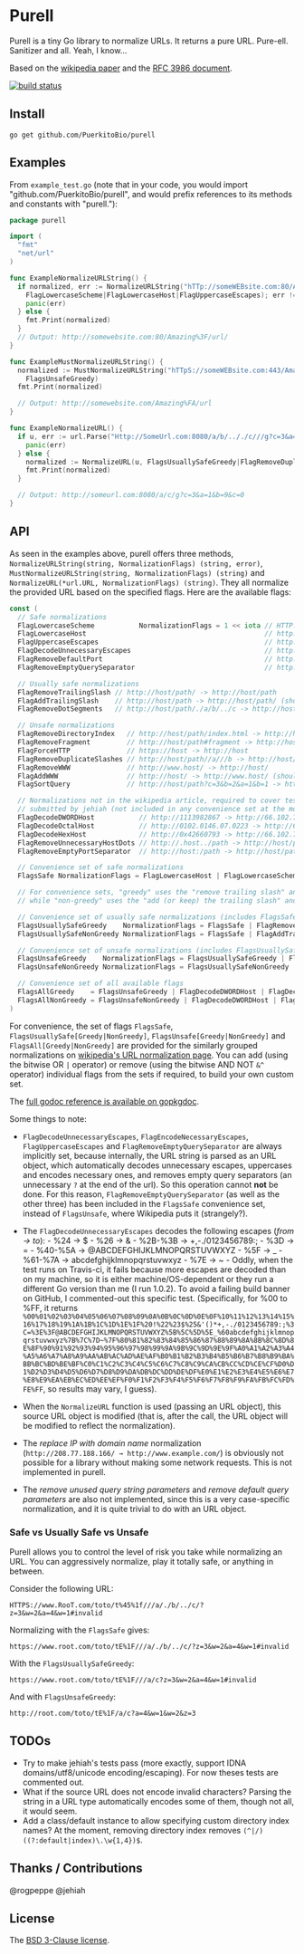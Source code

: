 # Purell

Purell is a tiny Go library to normalize URLs. It returns a pure URL. Pure-ell. Sanitizer and all. Yeah, I know...

Based on the [wikipedia paper][wiki] and the [RFC 3986 document][rfc].

[![build status](https://secure.travis-ci.org/PuerkitoBio/purell.png)](http://travis-ci.org/PuerkitoBio/purell)

## Install

`go get github.com/PuerkitoBio/purell`

## Examples

From `example_test.go` (note that in your code, you would import "github.com/PuerkitoBio/purell", and would prefix references to its methods and constants with "purell."):

```go
package purell

import (
  "fmt"
  "net/url"
)

func ExampleNormalizeURLString() {
  if normalized, err := NormalizeURLString("hTTp://someWEBsite.com:80/Amazing%3f/url/",
    FlagLowercaseScheme|FlagLowercaseHost|FlagUppercaseEscapes); err != nil {
    panic(err)
  } else {
    fmt.Print(normalized)
  }
  // Output: http://somewebsite.com:80/Amazing%3F/url/
}

func ExampleMustNormalizeURLString() {
  normalized := MustNormalizeURLString("hTTpS://someWEBsite.com:443/Amazing%fa/url/",
    FlagsUnsafeGreedy)
  fmt.Print(normalized)

  // Output: http://somewebsite.com/Amazing%FA/url
}

func ExampleNormalizeURL() {
  if u, err := url.Parse("Http://SomeUrl.com:8080/a/b/.././c///g?c=3&a=1&b=9&c=0#target"); err != nil {
    panic(err)
  } else {
    normalized := NormalizeURL(u, FlagsUsuallySafeGreedy|FlagRemoveDuplicateSlashes|FlagRemoveFragment)
    fmt.Print(normalized)
  }

  // Output: http://someurl.com:8080/a/c/g?c=3&a=1&b=9&c=0
}
```

## API

As seen in the examples above, purell offers three methods, `NormalizeURLString(string, NormalizationFlags) (string, error)`, `MustNormalizeURLString(string, NormalizationFlags) (string)` and `NormalizeURL(*url.URL, NormalizationFlags) (string)`. They all normalize the provided URL based on the specified flags. Here are the available flags:

```go
const (
  // Safe normalizations
  FlagLowercaseScheme           NormalizationFlags = 1 << iota // HTTP://host -> http://host
  FlagLowercaseHost                                            // http://HOST -> http://host
  FlagUppercaseEscapes                                         // http://host/t%ef -> http://host/t%EF
  FlagDecodeUnnecessaryEscapes                                 // http://host/t%41 -> http://host/tA
  FlagRemoveDefaultPort                                        // http://host:80 -> http://host
  FlagRemoveEmptyQuerySeparator                                // http://host/path? -> http://host/path

  // Usually safe normalizations
  FlagRemoveTrailingSlash // http://host/path/ -> http://host/path
  FlagAddTrailingSlash    // http://host/path -> http://host/path/ (should choose only one of these add/remove trailing slash flags)
  FlagRemoveDotSegments   // http://host/path/./a/b/../c -> http://host/path/a/c

  // Unsafe normalizations
  FlagRemoveDirectoryIndex   // http://host/path/index.html -> http://host/path/
  FlagRemoveFragment         // http://host/path#fragment -> http://host/path
  FlagForceHTTP              // https://host -> http://host
  FlagRemoveDuplicateSlashes // http://host/path//a///b -> http://host/path/a/b
  FlagRemoveWWW              // http://www.host/ -> http://host/
  FlagAddWWW                 // http://host/ -> http://www.host/ (should choose only one of these add/remove WWW flags)
  FlagSortQuery              // http://host/path?c=3&b=2&a=1&b=1 -> http://host/path?a=1&b=1&b=2&c=3

  // Normalizations not in the wikipedia article, required to cover tests cases
  // submitted by jehiah (not included in any convenience set at the moment)
  FlagDecodeDWORDHost           // http://1113982867 -> http://66.102.7.147
  FlagDecodeOctalHost           // http://0102.0146.07.0223 -> http://66.102.7.147
  FlagDecodeHexHost             // http://0x42660793 -> http://66.102.7.147
  FlagRemoveUnnecessaryHostDots // http://.host../path -> http://host/path
  FlagRemoveEmptyPortSeparator  // http://host:/path -> http://host/path

  // Convenience set of safe normalizations
  FlagsSafe NormalizationFlags = FlagLowercaseHost | FlagLowercaseScheme | FlagUppercaseEscapes | FlagDecodeUnnecessaryEscapes | FlagRemoveDefaultPort | FlagRemoveEmptyQuerySeparator

  // For convenience sets, "greedy" uses the "remove trailing slash" and "remove www. prefix" flags,
  // while "non-greedy" uses the "add (or keep) the trailing slash" and "add www. prefix".

  // Convenience set of usually safe normalizations (includes FlagsSafe)
  FlagsUsuallySafeGreedy    NormalizationFlags = FlagsSafe | FlagRemoveTrailingSlash | FlagRemoveDotSegments
  FlagsUsuallySafeNonGreedy NormalizationFlags = FlagsSafe | FlagAddTrailingSlash | FlagRemoveDotSegments

  // Convenience set of unsafe normalizations (includes FlagsUsuallySafe)
  FlagsUnsafeGreedy    NormalizationFlags = FlagsUsuallySafeGreedy | FlagRemoveDirectoryIndex | FlagRemoveFragment | FlagForceHTTP | FlagRemoveDuplicateSlashes | FlagRemoveWWW | FlagSortQuery
  FlagsUnsafeNonGreedy NormalizationFlags = FlagsUsuallySafeNonGreedy | FlagRemoveDirectoryIndex | FlagRemoveFragment | FlagForceHTTP | FlagRemoveDuplicateSlashes | FlagAddWWW | FlagSortQuery

  // Convenience set of all available flags
  FlagsAllGreedy    = FlagsUnsafeGreedy | FlagDecodeDWORDHost | FlagDecodeOctalHost | FlagDecodeHexHost | FlagRemoveUnnecessaryHostDots | FlagRemoveEmptyPortSeparator
  FlagsAllNonGreedy = FlagsUnsafeNonGreedy | FlagDecodeDWORDHost | FlagDecodeOctalHost | FlagDecodeHexHost | FlagRemoveUnnecessaryHostDots | FlagRemoveEmptyPortSeparator
)
```

For convenience, the set of flags `FlagsSafe`, `FlagsUsuallySafe[Greedy|NonGreedy]`, `FlagsUnsafe[Greedy|NonGreedy]` and `FlagsAll[Greedy|NonGreedy]` are provided for the similarly grouped normalizations on [wikipedia's URL normalization page][wiki]. You can add (using the bitwise OR `|` operator) or remove (using the bitwise AND NOT `&^` operator) individual flags from the sets if required, to build your own custom set.

The [full godoc reference is available on gopkgdoc][godoc].

Some things to note:

*    `FlagDecodeUnnecessaryEscapes`, `FlagEncodeNecessaryEscapes`, `FlagUppercaseEscapes` and `FlagRemoveEmptyQuerySeparator` are always implicitly set, because internally, the URL string is parsed as an URL object, which automatically decodes unnecessary escapes, uppercases and encodes necessary ones, and removes empty query separators (an unnecessary `?` at the end of the url). So this operation cannot **not** be done. For this reason, `FlagRemoveEmptyQuerySeparator` (as well as the other three) has been included in the `FlagsSafe` convenience set, instead of `FlagsUnsafe`, where Wikipedia puts it (strangely?).

*    The `FlagDecodeUnnecessaryEscapes` decodes the following escapes (*from -> to*):
    -    %24 -> $
    -    %26 -> &
    -    %2B-%3B -> +,-./0123456789:;
    -    %3D -> =
    -    %40-%5A -> @ABCDEFGHIJKLMNOPQRSTUVWXYZ
    -    %5F -> _
    -    %61-%7A -> abcdefghijklmnopqrstuvwxyz
    -    %7E -> ~
    -    Oddly, when the test runs on Travis-ci, it fails because more escapes are decoded than on my machine, so it is either machine/OS-dependent or they run a different Go version than me (I run 1.0.2). To avoid a failing build banner on GitHub, I commented-out this specific test. (Specifically, for %00 to %FF, it returns `%00%01%02%03%04%05%06%07%08%09%0A%0B%0C%0D%0E%0F%10%11%12%13%14%15%16%17%18%19%1A%1B%1C%1D%1E%1F%20!%22%23$%25&'()*+,-./0123456789:;%3C=%3E%3F@ABCDEFGHIJKLMNOPQRSTUVWXYZ%5B%5C%5D%5E_%60abcdefghijklmnopqrstuvwxyz%7B%7C%7D~%7F%80%81%82%83%84%85%86%87%88%89%8A%8B%8C%8D%8E%8F%90%91%92%93%94%95%96%97%98%99%9A%9B%9C%9D%9E%9F%A0%A1%A2%A3%A4%A5%A6%A7%A8%A9%AA%AB%AC%AD%AE%AF%B0%B1%B2%B3%B4%B5%B6%B7%B8%B9%BA%BB%BC%BD%BE%BF%C0%C1%C2%C3%C4%C5%C6%C7%C8%C9%CA%CB%CC%CD%CE%CF%D0%D1%D2%D3%D4%D5%D6%D7%D8%D9%DA%DB%DC%DD%DE%DF%E0%E1%E2%E3%E4%E5%E6%E7%E8%E9%EA%EB%EC%ED%EE%EF%F0%F1%F2%F3%F4%F5%F6%F7%F8%F9%FA%FB%FC%FD%FE%FF`, so results may vary, I guess).

*    When the `NormalizeURL` function is used (passing an URL object), this source URL object is modified (that is, after the call, the URL object will be modified to reflect the normalization).

*    The *replace IP with domain name* normalization (`http://208.77.188.166/ → http://www.example.com/`) is obviously not possible for a library without making some network requests. This is not implemented in purell.

*    The *remove unused query string parameters* and *remove default query parameters* are also not implemented, since this is a very case-specific normalization, and it is quite trivial to do with an URL object.

### Safe vs Usually Safe vs Unsafe

Purell allows you to control the level of risk you take while normalizing an URL. You can aggressively normalize, play it totally safe, or anything in between.

Consider the following URL:

`HTTPS://www.RooT.com/toto/t%45%1f///a/./b/../c/?z=3&w=2&a=4&w=1#invalid`

Normalizing with the `FlagsSafe` gives:

`https://www.root.com/toto/tE%1F///a/./b/../c/?z=3&w=2&a=4&w=1#invalid`

With the `FlagsUsuallySafeGreedy`:

`https://www.root.com/toto/tE%1F///a/c?z=3&w=2&a=4&w=1#invalid`

And with `FlagsUnsafeGreedy`:

`http://root.com/toto/tE%1F/a/c?a=4&w=1&w=2&z=3`

## TODOs

*    Try to make jehiah's tests pass (more exactly, support IDNA domains/utf8/unicode encoding/escaping). For now theses tests are commented out.
*    What if the source URL does not encode invalid characters? Parsing the string in a URL type automatically encodes some of them, though not all, it would seem.
*    Add a class/default instance to allow specifying custom directory index names? At the moment, removing directory index removes `(^|/)((?:default|index)\.\w{1,4})$`.

## Thanks / Contributions

@rogpeppe
@jehiah

## License

The [BSD 3-Clause license][bsd].

[bsd]: http://opensource.org/licenses/BSD-3-Clause
[wiki]: http://en.wikipedia.org/wiki/URL_normalization
[rfc]: http://tools.ietf.org/html/rfc3986#section-6
[godoc]: http://go.pkgdoc.org/github.com/puerkitobio/purell
